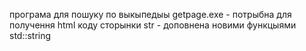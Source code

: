програма для пошуку по выкыпедыы
getpage.exe - потрыбна для получення html коду сторынки
str - доповнена новими функцыями std::string

